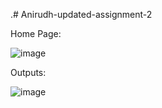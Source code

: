 .# Anirudh-updated-assignment-2


Home Page:

![image](https://user-images.githubusercontent.com/113012613/192257140-0c4dc9b9-4c60-453d-9a36-3faaa9682ed6.png)

Outputs:

![image](https://user-images.githubusercontent.com/113012613/192257390-4f49b5be-a001-4ef1-9e3d-6cf1334aef48.png)



